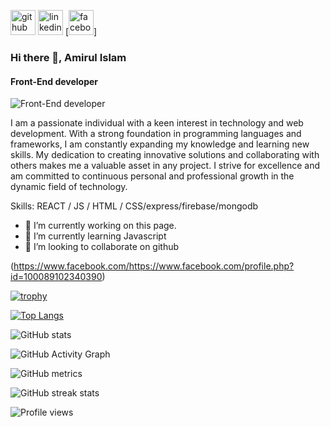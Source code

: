 [<img src='https://cdn.jsdelivr.net/npm/simple-icons@3.0.1/icons/github.svg' alt='github' height='40'>](https://github.com/AmirulIslam71)  [<img src='https://cdn.jsdelivr.net/npm/simple-icons@3.0.1/icons/linkedin.svg' alt='linkedin' height='40'>](https://www.linkedin.com/in/https://www.linkedin.com/in/amirul-islam-b943a226b//)  [<img src='https://cdn.jsdelivr.net/npm/simple-icons@3.0.1/icons/facebook.svg' alt='facebook' height='40'>]

### Hi there 👋, Amirul Islam
#### Front-End developer
![Front-End developer](https://i.ibb.co/7CDnDc2/web-development-image.png)


I am a passionate individual with a keen interest in technology and web development. With a strong foundation in programming languages and frameworks, I am constantly expanding my knowledge and learning new skills. My dedication to creating innovative solutions and collaborating with others makes me a valuable asset in any project. I strive for excellence and am committed to continuous personal and professional growth in the dynamic field of technology.

Skills:  REACT / JS / HTML / CSS/express/firebase/mongodb

- 🔭 I’m currently working on this page. 
- 🌱 I’m currently learning Javascript 
- 👯 I’m looking to collaborate on github 


(https://www.facebook.com/https://www.facebook.com/profile.php?id=100089102340390)  

[![trophy](https://github-profile-trophy.vercel.app/?username=AmirulIslam71)](https://github.com/ryo-ma/github-profile-trophy)

[![Top Langs](https://github-readme-stats.vercel.app/api/top-langs/?username=AmirulIslam71)](https://github.com/anuraghazra/github-readme-stats)

![GitHub stats](https://github-readme-stats.vercel.app/api?username=AmirulIslam71&show_icons=true&count_private=true)  

![GitHub Activity Graph](https://activity-graph.herokuapp.com/graph?username=AmirulIslam71)  

![GitHub metrics](https://metrics.lecoq.io/AmirulIslam71)  

![GitHub streak stats](https://streak-stats.demolab.com/?user=AmirulIslam71)  

![Profile views](https://gpvc.arturio.dev/AmirulIslam71)  
